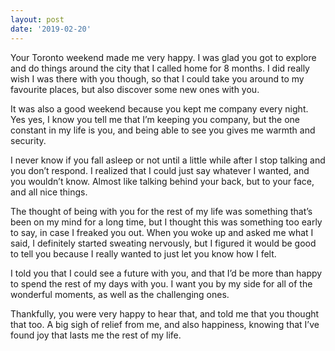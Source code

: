```yaml
---
layout: post
date: '2019-02-20'
---
```


Your Toronto weekend made me very happy. I was glad you got to explore and do things around the city that I called home for 8 months. I did really wish I was there with you though, so that I could take you around to my favourite places, but also discover some new ones with you.

It was also a good weekend because you kept me company every night. Yes yes, I know you tell me that I’m keeping you company, but the one constant in my life is you, and being able to see you gives me warmth and security.

I never know if you fall asleep or not until a little while after I stop talking and you don’t respond. I realized that I could just say whatever I wanted, and you wouldn’t know. Almost like talking behind your back, but to your face, and all nice things. 

The thought of being with you for the rest of my life was something that’s been on my mind for a long time, but I thought this was something too early to say, in case I freaked you out. When you woke up and asked me what I said, I definitely started sweating nervously, but I figured it would be good to tell you because I really wanted to just let you know how I felt.

I told you that I could see a future with you, and that I’d be more than happy to spend the rest of my days with you. I want you by my side for all of the wonderful moments, as well as the challenging ones.

Thankfully, you were very happy to hear that, and told me that you thought that too. A big sigh of relief from me, and also happiness, knowing that I’ve found joy that lasts me the rest of my life. 